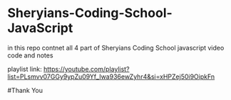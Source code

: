 # Sheryians-Coding-School-JavaScript

in this repo contnet all 4 part of Sheryians Coding School javascript video code and notes

playlist link: https://youtube.com/playlist?list=PLsmvv07GGy9ypZu09Yf_Iwa936ewZyhr4&si=xHPZej50i9OipkFn

#Thank You
